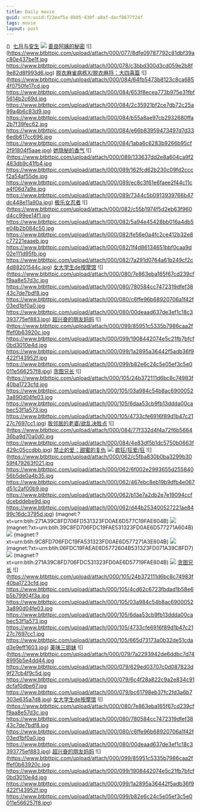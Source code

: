 ```yaml
---
title: Daily movie
guid: urn:uuid:f22eaf5a-8b05-430f-a8af-dacf8677f24f
tags: movie
layout: post
---
```


()
![]()
[七月与安生](ed2k://|file|七月与安生.1080p.BD国语中字[最新电影www.66e.cc](ED2000.COM).mp4|2207581255|10AD9EB4F7D2F70C3F4883776CA66B4C|h=SAGN62LC74AZSNTLF3R2GB6HVWA2V7ZZ|/七月与安生.1080p.BD国语中字.mp4)
![](http://tu.66vod.net/2016/1249.jpg)
[善良阿姨的秘密](magnet:?xt=urn:btih:d3fce3f7f11ebfcb38e4535*566*a0cbe13d158ead3a9)
![](https://www.btbttpic.com/upload/attach/000/077/8dfe09787792c81dbf39ac80e437be1f.jpg
https://www.btbttpic.com/upload/attach/000/078/c3bbd300d3cd059e2b8f9e82d8f993d6.jpg)
[脱衣麻雀病栋X/脱衣麻将：大四喜篇](magnet:?xt=urn:btih:d3fce3f7f11ebfcb38e4535*566*a0cbe13d158ead3a9)
![](https://www.btbttpic.com/upload/attach/000/084/64fb5473b8123c8ca6854f0750fe17cd.jpg
https://www.btbttpic.com/upload/attach/000/084/653f8ecea773b975e31fbf5614b2c69d.jpg
https://www.btbttpic.com/upload/attach/000/084/2c35921bf2ce7db72c25a99a4b6c83d9.jpg
https://www.btbttpic.com/upload/attach/000/084/b55a8ae97cb2932680ffa2b7f39fec62.jpg
https://www.btbttpic.com/upload/attach/000/084/e66b83959473497d7d336edb617cc696.jpg
https://www.btbttpic.com/upload/attach/000/084/1aba6c6283b9266b95cf2f91804f5aae.jpg)
[她隐秘的香气](magnet:?xt=urn:btih:d3fce3f7f11ebfcb38e4535*566*a0cbe13d158ead3a9)
![](https://www.btbttpic.com/upload/attach/000/089/133637dd2e8a604ca9f2483db9c41fb4.jpg
https://www.btbttpic.com/upload/attach/000/089/162fcd62b230c09fd2cccf2a54af55de.jpg
https://www.btbttpic.com/upload/attach/000/089/ec8c3f61e6faee2f44c11ca4f06d7a9e.jpg
https://www.btbttpic.com/upload/attach/000/089/7344c5b0913939766b47dc448e11a90a.jpg)
[极乐女忍者](magnet:?xt=urn:btih:d3fce3f7f11ebfcb38e4535*566*a0cbe13d158ead3a9)
![](https://www.btbttpic.com/upload/attach/000/082/c55b1974f5d2eb63f960d4cc99ee14f1.jpg
https://www.btbttpic.com/upload/attach/000/082/5a94e45428bb016a4db5e04b2b084c50.jpg
https://www.btbttpic.com/upload/attach/000/082/fe56e0a4fc2ce412b32e8c77221eaaeb.jpg
https://www.btbttpic.com/upload/attach/000/082/1f4d86134651bbf0caa9d02e111d95fb.jpg
https://www.btbttpic.com/upload/attach/000/082/7a291d0764a61b249cf2c4d88201544c.jpg)
[女大学生de按摩馆](magnet:?xt=urn:btih:d3fce3f7f11ebfcb38e4535*566*a0cbe13d158ead3a9)
![](https://www.btbttpic.com/upload/attach/000/080/7e863eba165f67cd239cff9aa8e57d3c.jpg
https://www.btbttpic.com/upload/attach/000/080/780584cc7472319dfef3843c7de7bdf8.jpg
https://www.btbttpic.com/upload/attach/000/080/c6ffe96b68920706a1f42f03ed1bf0a0.jpg
https://www.btbttpic.com/upload/attach/000/080/00deaad637de3ef1c18c3393775ef883.jpg)
[超兴奋的朋友妈妈](magnet:?xt=urn:btih:d3fce3f7f11ebfcb38e4535*566*a0cbe13d158ead3a9)
![](https://www.btbttpic.com/upload/attach/000/099/85951c5335b7986caa2fffef0b63920c.jpg
https://www.btbttpic.com/upload/attach/000/099/1908442074e5c21fb7bfcf0bd3010e4d.jpg
https://www.btbttpic.com/upload/attach/000/099/1a2895a36442f5adb36f9422f143952f.jpg
https://www.btbttpic.com/upload/attach/000/099/b82e6c24c5e05ef3c5e0011e566257f8.jpg)
[贪图兄长](magnet:?xt=urn:btih:d3fce3f7f11ebfcb38e4535*566*a0cbe13d158ead3a9)
![](https://www.btbttpic.com/upload/attach/000/105/24b372111d6bc8c74983f40ba1723cfd.jpg
https://www.btbttpic.com/upload/attach/000/105/03a984c54b8ac69000523a890d04fe03.jpg
https://www.btbttpic.com/upload/attach/000/105/6daa53cb9fb13ddda00cabec53f1a573.jpg
https://www.btbttpic.com/upload/attach/000/105/4733cfe6916f89d1b47c2127c7697cc1.jpg)
[我邻居的老婆/欲乱决胜点](magnet:?xt=urn:btih:d3fce3f7f11ebfcb38e4535*566*a0cbe13d158ead3a9)
![](https://www.btbttpic.com/upload/attach/000/084/77f332d4f4a72f6b566436ba9d70a0d0.jpg
https://www.btbttpic.com/upload/attach/000/084/4e83df5b1dc5750b0663f429c05ccdbb.jpg)
[禁止的爱：甜蜜的复仇](magnet:?xt=urn:btih:d3fce3f7f11ebfcb38e4535*566*a0cbe13d158ead3a9)
![](http://i1.fuimg.com/599490/c55fbd2b674145c4.jpg)
[疯狂/狂爱/狂](magnet:?xt=urn:btih:d3fce3f7f11ebfcb38e4535*566*a0cbe13d158ead3a9)
![](https://www.btbttpic.com/upload/attach/000/062/c5fba830b0ba3299b3059f479263f021.jpg
https://www.btbttpic.com/upload/attach/000/062/6f002e2993655d25584056b5de0a4b35.jpg
https://www.btbttpic.com/upload/attach/000/062/467ebc8eb19b9dfb4e067d51c2af00b9.jpg
https://www.btbttpic.com/upload/attach/000/062/b13e7a2db2e7e19094ccfdcebddebe9d.jpg
https://www.btbttpic.com/upload/attach/000/062/d44b253400527221ae8499c16dc3795d.jpg)
(magnet:?xt=urn:btih:271A39C8FD706FD531323FD0AE6D577C19FAE604B)
![](https://img.kuyun88.com/pic/uploadimg/2018-12/2018122819493170692.jpg)
(magnet:?xt=urn:btih:39C8FD706FDC19FAE531323FD0AE6D577271A604B)
![](http://pic.jsyunbf.com/upload/vod/2019-02-24/15509525232.jpg)
(magnet:?xt=urn:btih:9C8FD706FDC19FA531323FD0AE6D577271A3E604B)
![](http://pic.156zy.co/upload/vod/2019-01-17/154773681010.jpg)
(magnet:?xt=urn:btih:06FDC19FAEAE6D5772604B531323FD071A39C8FD7)
![](http://pic.jsyunbf.com/upload/vod/2019-02-24/15510038487.jpg)
(magnet:?xt=urn:btih:271A39C8FD706FDC531323FD0AE6D57719FAE604B)
![](https://pic.china-gif.com/pic/upload/vod/2018-12/201812021543747725.jpg)
[贪图兄长](magnet:?xt=urn:btih:d3fce3f7f11ebfcb38e4535*566*a0cbe13d158ead3a9)
![](https://www.btbttpic.com/upload/attach/000/105/24b372111d6bc8c74983f40ba1723cfd.jpg
https://www.btbttpic.com/upload/attach/000/105/4cd62c6723fbdad1b58e6b5b79904f3a.jpg
https://www.btbttpic.com/upload/attach/000/105/03a984c54b8ac69000523a890d04fe03.jpg
https://www.btbttpic.com/upload/attach/000/105/6daa53cb9fb13ddda00cabec53f1a573.jpg
https://www.btbttpic.com/upload/attach/000/105/4733cfe6916f89d1b47c2127c7697cc1.jpg
https://www.btbttpic.com/upload/attach/000/105/665d73173a0b32de51cdad3e9eff1603.jpg)
[美味三姐妹](magnet:?xt=urn:btih:d3fce3f7f11ebfcb38e4535*566*a0cbe13d158ead3a9)
![](https://www.btbttpic.com/upload/attach/000/079/7a2293942de6ddbc7d748995b5e4dd44.jpg
https://www.btbttpic.com/upload/attach/000/079/629ed03707c0d087823d9f27cb4f9c5d.jpg
https://www.btbttpic.com/upload/attach/000/079/6c4f28a822c9a2e834c91dcfaf0dbe67.jpg
https://www.btbttpic.com/upload/attach/000/079/bc61798eb37fc2fd3a6b7303e635a7d8.jpg)
[女大学生de按摩馆](magnet:?xt=urn:btih:d3fce3f7f11ebfcb38e4535*566*a0cbe13d158ead3a9)
![](https://www.btbttpic.com/upload/attach/000/080/7e863eba165f67cd239cff9aa8e57d3c.jpg
https://www.btbttpic.com/upload/attach/000/080/780584cc7472319dfef3843c7de7bdf8.jpg
https://www.btbttpic.com/upload/attach/000/080/c6ffe96b68920706a1f42f03ed1bf0a0.jpg
https://www.btbttpic.com/upload/attach/000/080/00deaad637de3ef1c18c3393775ef883.jpg)
[超兴奋的朋友妈妈](magnet:?xt=urn:btih:d3fce3f7f11ebfcb38e4535*566*a0cbe13d158ead3a9)
![](https://www.btbttpic.com/upload/attach/000/099/85951c5335b7986caa2fffef0b63920c.jpg
https://www.btbttpic.com/upload/attach/000/099/1908442074e5c21fb7bfcf0bd3010e4d.jpg
https://www.btbttpic.com/upload/attach/000/099/1a2895a36442f5adb36f9422f143952f.jpg
https://www.btbttpic.com/upload/attach/000/099/b82e6c24c5e05ef3c5e0011e566257f8.jpg)
